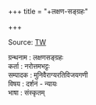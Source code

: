 +++
title = "+लक्षण-सङ्ग्रहः"

+++

Source: [TW](https://archive.org/details/laxaNa-sangrahaH)

ग्रन्थनाम  :   लक्षणसङ्ग्रहः  
कर्ता   :  नरोत्तमभट्टः  
सम्पादक   :  मुनिवैराग्यरतिविजयगणी   
विषय   :  दर्शनं - न्यायः  
भाषा  :  संस्कृतम्  

